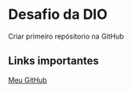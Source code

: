 # Desafio da DIO 
Criar primeiro repósitorio na GitHub

## Links importantes
[Meu GitHub](https://github.com/rodpepa)

